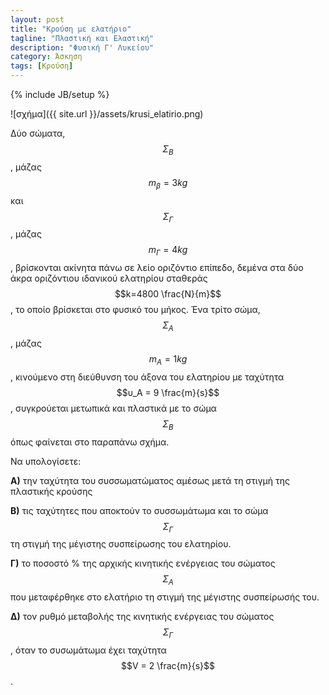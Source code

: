 ```yaml
---
layout: post
title: "Κρούση με ελατήριο"
tagline: "Πλαστική και Ελαστική"
description: "Φυσική Γ' Λυκείου"
category: Άσκηση
tags: [Κρούση]
---
```

{% include JB/setup %}

![σχήμα]({{ site.url }}/assets/krusi_elatirio.png) 

Δύο σώματα, $$Σ_Β$$, μάζας $$m_β=3kg$$ και $$Σ_Γ$$, μάζας $$m_Γ= 4 kg$$, βρίσκονται ακίνητα πάνω σε λείο οριζόντιο επίπεδο, δεμένα στα δύο άκρα οριζόντιου ιδανικού ελατηρίου σταθεράς $$k=4800 \frac{N}{m}$$, το οποίο βρίσκεται στο φυσικό του μήκος. Ένα τρίτο σώμα, $$Σ_Α$$ , μάζας $$m_Α=1kg$$, κινούμενο στη διεύθυνση του άξονα του ελατηρίου με ταχύτητα 
$$υ_Α = 9 \frac{m}{s}$$, συγκρούεται μετωπικά και πλαστικά με το σώμα $$Σ_Β$$ όπως φαίνεται στο παραπάνω σχήμα.

Να υπολογίσετε:

**A)** την ταχύτητα του συσσωματώματος αμέσως μετά τη στιγμή της πλαστικής κρούσης

**B)** τις ταχύτητες που αποκτούν το συσσωμάτωμα και το σώμα $$Σ_Γ$$ τη στιγμή της μέγιστης συσπείρωσης του ελατηρίου.

**Γ)** το ποσοστό % της αρχικής κινητικής ενέργειας του σώματος $$Σ_Α$$ που μεταφέρθηκε στο ελατήριο τη στιγμή της μέγιστης συσπείρωσής του.

**Δ)** τον ρυθμό μεταβολής της κινητικής ενέργειας του σώματος $$Σ_Γ$$, όταν το συσωμάτωμα έχει ταχύτητα $$V = 2 \frac{m}{s}$$.

